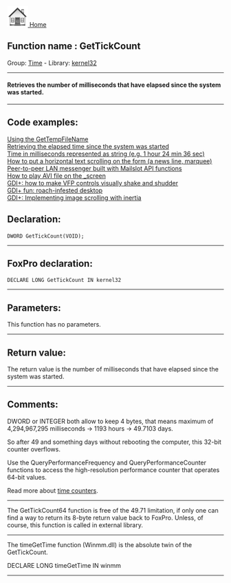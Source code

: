 [<img src="../../images/home.png"> Home ](https://github.com/VFPX/Win32API)  

## Function name : GetTickCount
Group: [Time](../../functions_group.md#Time)  -  Library: [kernel32](../../../libraries.md#kernel32)  
***  


#### Retrieves the number of milliseconds that have elapsed since the system was started.
***  


## Code examples:
[Using the GetTempFileName](../../samples/sample_016.md)  
[Retrieving the elapsed time since the system was started](../../samples/sample_066.md)  
[Time in milliseconds represented as string (e.g. 1 hour 24 min 36 sec)](../../samples/sample_105.md)  
[How to put a horizontal text scrolling on the form (a news line, marquee)](../../samples/sample_352.md)  
[Peer-to-peer LAN messenger built with Mailslot API functions](../../samples/sample_410.md)  
[How to play AVI file on the _screen](../../samples/sample_430.md)  
[GDI+: how to make VFP controls visually shake and shudder](../../samples/sample_526.md)  
[GDI+ fun: roach-infested desktop](../../samples/sample_548.md)  
[GDI+: Implementing image scrolling with inertia](../../samples/sample_595.md)  

## Declaration:
```foxpro  
DWORD GetTickCount(VOID);  
```  
***  


## FoxPro declaration:
```foxpro  
DECLARE LONG GetTickCount IN kernel32  
```  
***  


## Parameters:
This function has no parameters.  
***  


## Return value:
The return value is the number of milliseconds that have elapsed since the system was started.  
***  


## Comments:
DWORD or INTEGER both allow to keep 4 bytes, that means maximum of 4,294,967,295 milliseconds -> 1193 hours -> 49.7103 days.   
  
So after 49 and something days without rebooting the computer, this 32-bit counter overflows.  
  
Use the QueryPerformanceFrequency and QueryPerformanceCounter functions to access the high-resolution performance counter that operates 64-bit values.  
  
Read more about <a href="http://cs-www.bu.edu/groups/realtime/SRMS-NT/event_scheduling.htm">time counters</a>.  
  
* * *  
The GetTickCount64 function is free of the 49.71 limitation, if only one can find a way to return its 8-byte return value back to FoxPro. Unless, of course, this function is called in external library.  
  
* * *  
The timeGetTime function (Winmm.dll) is the absolute twin of the GetTickCount.  
<div class="precode">DECLARE LONG timeGetTime IN winmm</div>  
  
***  

